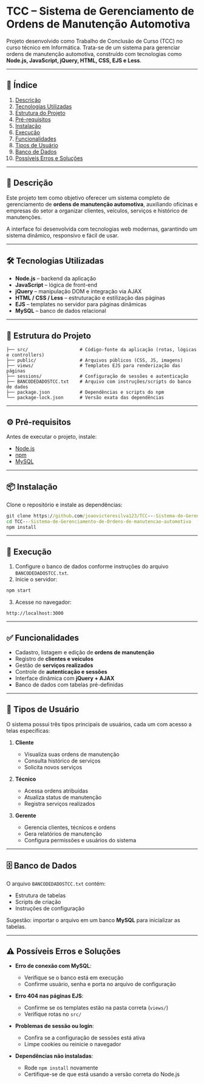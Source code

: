 # TCC – Sistema de Gerenciamento de Ordens de Manutenção Automotiva

Projeto desenvolvido como Trabalho de Conclusão de Curso (TCC) no curso técnico em Informática. Trata-se de um sistema para gerenciar ordens de manutenção automotiva, construído com tecnologias como **Node.js, JavaScript, jQuery, HTML, CSS, EJS e Less**.

---

## 📑 Índice

1. [Descrição](#descrição)
2. [Tecnologias Utilizadas](#tecnologias-utilizadas)
3. [Estrutura do Projeto](#estrutura-do-projeto)
4. [Pré-requisitos](#pré-requisitos)
5. [Instalação](#instalação)
6. [Execução](#execução)
7. [Funcionalidades](#funcionalidades)
8. [Tipos de Usuário](#tipos-de-usuário)
9. [Banco de Dados](#banco-de-dados)
10. [Possíveis Erros e Soluções](#possíveis-erros-e-soluções)

---

## 📖 Descrição

Este projeto tem como objetivo oferecer um sistema completo de gerenciamento de **ordens de manutenção automotiva**, auxiliando oficinas e empresas do setor a organizar clientes, veículos, serviços e histórico de manutenções.

A interface foi desenvolvida com tecnologias web modernas, garantindo um sistema dinâmico, responsivo e fácil de usar.

---

## 🛠 Tecnologias Utilizadas

* **Node.js** – backend da aplicação
* **JavaScript** – lógica de front-end
* **jQuery** – manipulação DOM e integração via AJAX
* **HTML / CSS / Less** – estruturação e estilização das páginas
* **EJS** – templates no servidor para páginas dinâmicas
* **MySQL** – banco de dados relacional

---

## 📂 Estrutura do Projeto

```
├── src/                   # Código-fonte da aplicação (rotas, lógicas e controllers)
├── public/                # Arquivos públicos (CSS, JS, imagens)
├── views/                 # Templates EJS para renderização das páginas
├── sessions/              # Configuração de sessões e autenticação
├── BANCODEDADOSTCC.txt    # Arquivo com instruções/scripts do banco de dados
├── package.json           # Dependências e scripts do npm
└── package-lock.json      # Versão exata das dependências
```

---

## ⚙️ Pré-requisitos

Antes de executar o projeto, instale:

* [Node.js](https://nodejs.org/)
* [npm](https://www.npmjs.com/)
* [MySQL](https://dev.mysql.com/downloads/) 

---

## 📦 Instalação

Clone o repositório e instale as dependências:

```cmd
git clone https://github.com/joaovictoresilva123/TCC---Sistema-de-Gerenciamento-de-Ordens-de-manutencao-automotiva.git
cd TCC---Sistema-de-Gerenciamento-de-Ordens-de-manutencao-automotiva
npm install
```

---

## 🚀 Execução

1. Configure o banco de dados conforme instruções do arquivo `BANCODEDADOSTCC.txt`.
2. Inicie o servidor:

```cmd
npm start
```

3. Acesse no navegador:

```
http://localhost:3000
```

---

## ✅ Funcionalidades

* Cadastro, listagem e edição de **ordens de manutenção**
* Registro de **clientes e veículos**
* Gestão de **serviços realizados**
* Controle de **autenticação e sessões**
* Interface dinâmica com **jQuery + AJAX**
* Banco de dados com tabelas pré-definidas

---

## 👥 Tipos de Usuário

O sistema possui três tipos principais de usuários, cada um com acesso a telas específicas:

1. **Cliente**

   * Visualiza suas ordens de manutenção
   * Consulta histórico de serviços
   * Solicita novos serviços

2. **Técnico**

   * Acessa ordens atribuídas
   * Atualiza status de manutenção
   * Registra serviços realizados

3. **Gerente**

   * Gerencia clientes, técnicos e ordens
   * Gera relatórios de manutenção
   * Configura permissões e usuários do sistema

---

## 🗄 Banco de Dados

O arquivo `BANCODEDADOSTCC.txt` contém:

* Estrutura de tabelas
* Scripts de criação
* Instruções de configuração

Sugestão: importar o arquivo em um banco **MySQL** para inicializar as tabelas.

---

## ⚠️ Possíveis Erros e Soluções

* **Erro de conexão com MySQL**:

  * Verifique se o banco está em execução
  * Confirme usuário, senha e porta no arquivo de configuração

* **Erro 404 nas páginas EJS**:

  * Confirme se os templates estão na pasta correta (`views/`)
  * Verifique rotas no `src/`

* **Problemas de sessão ou login**:

  * Confira se a configuração de sessões está ativa
  * Limpe cookies ou reinicie o navegador

* **Dependências não instaladas**:

  * Rode `npm install` novamente
  * Certifique-se de que está usando a versão correta do Node.js
